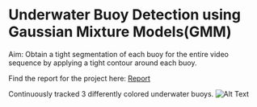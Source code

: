 # Underwater Buoy Detection using Gaussian Mixture Models(GMM)
Aim: Obtain a tight segmentation of each buoy for the entire video sequence by applying a tight contour around each buoy.

Find the report for the project here:
[Report](https://github.com/amrish1222/underwater_buoy_detection_GMM/blob/master/results/ENPM673_Project3.pdf)

Continuously tracked 3 differently colored underwater buoys.
![Alt Text](https://github.com/amrish1222/underwater_buoy_detection_GMM/blob/master/results/3d_gmm.gif)
